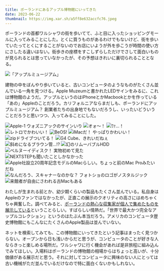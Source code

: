 ```yaml
---
title: ポーランドにあるアップル博物館にいってきた
date: 2023-06-22
thumbnail: https://img.xar.sh/a5ff8e632accfc76.jpeg
---
```


ポーランドの首都ワルシャワの街を歩いてて、ふと目に入ったショッピングモールに入ってみることにした。とくに買うものがあるわけでもないけど、街を歩いていたってとくにすることがないのでお店にいようが外を歩こうが時間の使い方にさしたる違いはない。街歩きの座標をすこしずらしただけでさして面白いものが見られるとは思っていなかったが、その予想はきれいに裏切られることとなる。

![「アップルミュージアム」](https://img.xar.sh/a5ff8e632accfc76.jpeg)

建物の中をぼんやり歩いていると、古いコンピュータのようなものがたくさん並んでいる一角を見つける。Apple Muzeumと書かれたLEDサインをみるに、これは博物館のようだ。アップルというのはiPhoneとかMacbookとかを作っている「あの」Appleのことだろう。カリフォルニアならまだしも、ポーランドにアップルミュージアム？ 創業者たちの出身地でもないだろうし、いったいどういうことだろうと思いつつ、入ってみることにした。

![Apple-1 ウォズニアックのサインいり](https://img.xar.sh/6453dc70cc88126e.jpeg)
![オォ〜！](https://img.xar.sh/19b39cd565801a1c.jpeg)
![ﾜｧ…！](https://img.xar.sh/5f070c7811440ca5.jpeg)
![レトロでかわいい！](https://img.xar.sh/719154838ec69193.jpeg)
![BeOS!](https://img.xar.sh/57d80130d52fe8ff.jpeg)
![iMacだ！ やっぱりかわいい！](https://img.xar.sh/02733ba3123dec18.jpeg)
![zipドライブついてる！](https://img.xar.sh/e837e9930b29bc1c.jpeg)
![G4 Cube、きれいだねぇ](https://img.xar.sh/87718655ed08c69d.jpeg)
![斜めになるブラウン管…!?](https://img.xar.sh/e6af13bbb0ce304b.jpeg)
![幻のリムーバブルHDD](https://img.xar.sh/fd354c9c89b23fd8.jpeg)
![ベルヌーイディスク！ 実物初めて見た](https://img.xar.sh/4f1b08c2f50decb2.jpeg)
![NEXTSTEPも聞いたことしかなかった](https://img.xar.sh/569b22668893851d.jpeg)
![Apple社設立20周年記念モデルのMacらしい。ちょっと前のMac Proみたいだね](https://img.xar.sh/1c13b78ad7bac403.jpeg)
![なんだろう、スキャナーなのかな？ フォトショのロゴがノスタルジック](https://img.xar.sh/cfdc7bb3bbcb6c0f.jpeg)
![来館者が自由にさわれる古Macもある](https://img.xar.sh/f1283f46c488581b.jpeg)

わたしが生まれる前とか、幼少期くらいの製品もたくさん並んでいる。私自身はAppleのファンではなかったが、正直この展示のクオリティの高さにはめちゃくちゃ興奮した。調べてみると、[ポーランドの熱心な収集家が個人で集めたものを展示している](https://www.afpbb.com/articles/-/3407767)ということらしい。すばらしい情熱だ。「世界で最大かつ完全なアップルコレクション」というのはたぶん本当だろう。アメリカのコンピュータ歴史博物館にもこんなにたくさんのApple製品は並んでいない。

ネットを検索してみても、この博物館にいってきたという記事はまったく見つからない。オープンから日も浅いからだと思うが、コンピュータのことが好きな人ならきっと楽しめる場所だ。ワルシャワに行く機会があれば是非旅程に組み込んでみてほしい。入場料はポーランドの博物館の相場からはちょっと高いが、十分価値がある展示だと思う。それに対してコンピュータに興味のない人にとっては古い機械がただ並んでいるだけなので特に面白くないかもしれない。
